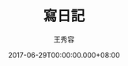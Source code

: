 ---
issue: 230
title: 寫日記
author: 王秀容
date: 2017-06-29T00:00:00.000+08:00
topic: 懷想
difficulty: 1
wikidata: Q98095627
wikidata_link: https://www.wikidata.org/wiki/Q98095627
author_wikidata_link: https://www.wikidata.org/wiki/Q98096261
author_wikidata: Q98096261
---